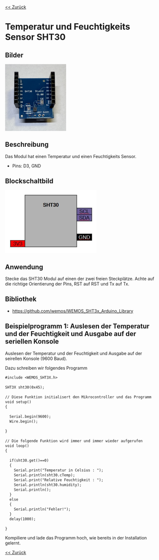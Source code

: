 [<< Zurück](../README.md)

# Temperatur und Feuchtigkeits Sensor SHT30

## Bilder

<img src="Bilder/vorne.JPEG" alt="drawing" width="200"/>

## Beschreibung

Das Modul hat einen Temperatur und einen Feuchtigkeits Sensor.

- Pins: D3, GND

## Blockschaltbild

<img src="Bilder/pins.jpg" alt="drawing" width="300"/>

## Anwendung

Stecke das SHT30 Modul auf einen der zwei freien Steckplätze. Achte auf die richtige Orientierung der Pins, RST auf RST und Tx auf Tx.

## Bibliothek

- https://github.com/wemos/WEMOS_SHT3x_Arduino_Library

## Beispielprogramm 1: Auslesen der Temperatur und der Feuchtigkeit und Ausgabe auf der seriellen Konsole

Auslesen der Temperatur und der Feuchtigkeit und Ausgabe auf der seirellen Konsole (9600 Baud).

Dazu schreiben wir folgendes Programm

```
#include <WEMOS_SHT3X.h>

SHT3X sht30(0x45);

// Diese Funktion initialisert den Mikrocontroller und das Programm
void setup() 
{

  Serial.begin(9600);
  Wire.begin();

}

// Die folgende Funktion wird immer und immer wieder aufgerufen
void loop() 
{

  if(sht30.get()==0)
  {
    Serial.print("Temperatur in Celsius : ");
    Serial.println(sht30.cTemp);
    Serial.print("Relative Feuchtigkeit : ");
    Serial.println(sht30.humidity);
    Serial.println();
  }
  else
  {
    Serial.println("Fehler!");
  }
  delay(1000);

}

```
Kompiliere und lade das Programm hoch, wie bereits in der Installation gelernt.

[<< Zurück](../README.md) 